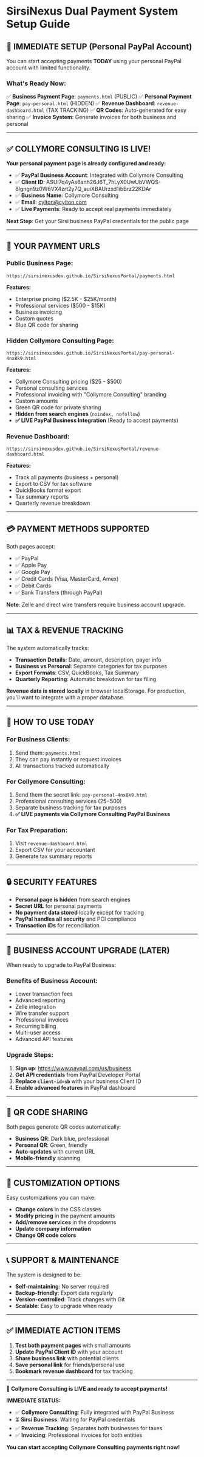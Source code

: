 # SirsiNexus Dual Payment System Setup Guide

## 🚀 **IMMEDIATE SETUP (Personal PayPal Account)**

You can start accepting payments **TODAY** using your personal PayPal account with limited functionality.

### **What's Ready Now:**
✅ **Business Payment Page**: `payments.html` (PUBLIC)
✅ **Personal Payment Page**: `pay-personal.html` (HIDDEN)
✅ **Revenue Dashboard**: `revenue-dashboard.html` (TAX TRACKING)
✅ **QR Codes**: Auto-generated for easy sharing
✅ **Invoice System**: Generate invoices for both business and personal

---

## ✅ **COLLYMORE CONSULTING IS LIVE!**

**Your personal payment page is already configured and ready:**
- ✅ **PayPal Business Account**: Integrated with Collymore Consulting
- ✅ **Client ID**: ASUI7q4yAs6anh26J6T_7hLyX0UwUbVWQS-8lgngn9z0W6VX4zrt2y7Q_auiXBAUrzxd1ibBrz22KDAr
- ✅ **Business Name**: Collymore Consulting
- ✅ **Email**: cylton@cylton.com
- ✅ **Live Payments**: Ready to accept real payments immediately

**Next Step**: Get your Sirsi business PayPal credentials for the public page

---

## 🔗 **YOUR PAYMENT URLS**

### **Public Business Page:**
```
https://sirsinexusdev.github.io/SirsiNexusPortal/payments.html
```
**Features:**
- Enterprise pricing ($2.5K - $25K/month)
- Professional services ($500 - $15K)
- Business invoicing
- Custom quotes
- Blue QR code for sharing

### **Hidden Collymore Consulting Page:**
```
https://sirsinexusdev.github.io/SirsiNexusPortal/pay-personal-4nx8k9.html
```
**Features:**
- Collymore Consulting pricing ($25 - $500)
- Personal consulting services
- Professional invoicing with "Collymore Consulting" branding
- Custom amounts
- Green QR code for private sharing
- **Hidden from search engines** (`noindex, nofollow`)
- **✅ LIVE PayPal Business Integration** (Ready to accept payments)

### **Revenue Dashboard:**
```
https://sirsinexusdev.github.io/SirsiNexusPortal/revenue-dashboard.html
```
**Features:**
- Track all payments (business + personal)
- Export to CSV for tax software
- QuickBooks format export
- Tax summary reports
- Quarterly revenue breakdown

---

## 💳 **PAYMENT METHODS SUPPORTED**

Both pages accept:
- ✅ PayPal
- ✅ Apple Pay
- ✅ Google Pay
- ✅ Credit Cards (Visa, MasterCard, Amex)
- ✅ Debit Cards
- ✅ Bank Transfers (through PayPal)

**Note**: Zelle and direct wire transfers require business account upgrade.

---

## 📊 **TAX & REVENUE TRACKING**

The system automatically tracks:
- **Transaction Details**: Date, amount, description, payer info
- **Business vs Personal**: Separate categories for tax purposes
- **Export Formats**: CSV, QuickBooks, Tax Summary
- **Quarterly Reporting**: Automatic breakdown for tax filing

**Revenue data is stored locally** in browser localStorage. For production, you'll want to integrate with a proper database.

---

## 🎯 **HOW TO USE TODAY**

### **For Business Clients:**
1. Send them: `payments.html`
2. They can pay instantly or request invoices
3. All transactions tracked automatically

### **For Collymore Consulting:**
1. Send them the secret link: `pay-personal-4nx8k9.html`
2. Professional consulting services ($25-$500)
3. Separate business tracking for tax purposes
4. **✅ LIVE payments via Collymore Consulting PayPal Business**

### **For Tax Preparation:**
1. Visit `revenue-dashboard.html`
2. Export CSV for your accountant
3. Generate tax summary reports

---

## 🔒 **SECURITY FEATURES**

- **Personal page is hidden** from search engines
- **Secret URL** for personal payments
- **No payment data stored** locally except for tracking
- **PayPal handles all security** and PCI compliance
- **Transaction IDs** for reconciliation

---

## 🚀 **BUSINESS ACCOUNT UPGRADE (LATER)**

When ready to upgrade to PayPal Business:

### **Benefits of Business Account:**
- Lower transaction fees
- Advanced reporting
- Zelle integration
- Wire transfer support
- Professional invoices
- Recurring billing
- Multi-user access
- Advanced API features

### **Upgrade Steps:**
1. **Sign up**: https://www.paypal.com/us/business
2. **Get API credentials** from PayPal Developer Portal
3. **Replace `client-id=sb`** with your business Client ID
4. **Enable advanced features** in PayPal dashboard

---

## 📱 **QR CODE SHARING**

Both pages generate QR codes automatically:
- **Business QR**: Dark blue, professional
- **Personal QR**: Green, friendly
- **Auto-updates** with current URL
- **Mobile-friendly** scanning

---

## 🎨 **CUSTOMIZATION OPTIONS**

Easy customizations you can make:
- **Change colors** in the CSS classes
- **Modify pricing** in the payment amounts
- **Add/remove services** in the dropdowns
- **Update company information**
- **Change QR code colors**

---

## 📞 **SUPPORT & MAINTENANCE**

The system is designed to be:
- **Self-maintaining**: No server required
- **Backup-friendly**: Export data regularly
- **Version-controlled**: Track changes with Git
- **Scalable**: Easy to upgrade when ready

---

## ✅ **IMMEDIATE ACTION ITEMS**

1. **Test both payment pages** with small amounts
2. **Update PayPal Client ID** with your account
3. **Share business link** with potential clients
4. **Save personal link** for friends/personal use
5. **Bookmark revenue dashboard** for tax tracking

---

**🎉 Collymore Consulting is LIVE and ready to accept payments!**

**IMMEDIATE STATUS:**
- ✅ **Collymore Consulting**: Fully integrated with PayPal Business
- ⏳ **Sirsi Business**: Waiting for PayPal credentials
- ✅ **Revenue Tracking**: Separates both businesses for taxes
- ✅ **Invoicing**: Professional invoices for both entities

**You can start accepting Collymore Consulting payments right now!**
